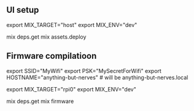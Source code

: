 ## UI setup

export MIX_TARGET="host"
export MIX_ENV="dev"

mix deps.get
mix assets.deploy

## Firmware compilatioon

export SSID="MyWifi"
export PSK="MySecretForWifi"
export HOSTNAME="anything-but-nerves" # will be anything-but-nerves.local

export MIX_TARGET="rpi0"
export MIX_ENV="dev"

mix deps.get
mix firmware

